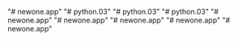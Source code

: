"# newone.app" 
"# python.03" 
"# python.03" 
"# python.03" 
"# newone.app" 
"# newone.app" 
"# newone.app" 
"# newone.app" 
"# newone.app" 
